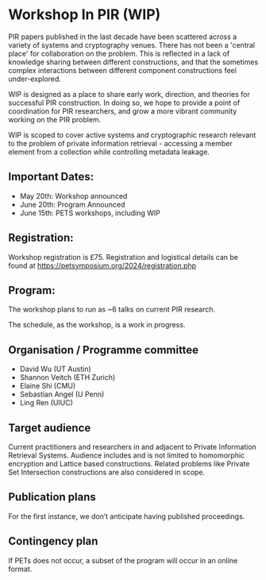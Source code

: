# Workshop In PIR (WIP)

PIR papers published in the last decade have been scattered across a variety of systems and cryptography venues. There has not been a 'central place' for collaboration on the problem. This is reflected in a lack of knowledge sharing between different constructions, and that the sometimes complex interactions between different component constructions feel under-explored.

WIP is designed as a place to share early work, direction, and theories for successful PIR construction. In doing so, we hope to provide a point of coordination for PIR researchers, and grow a more vibrant community working on the PIR problem.

WIP is scoped to cover active systems and cryptographic research relevant to the problem of private information retrieval - accessing a member element from a collection while controlling metadata leakage.

## Important Dates:

* May 20th: Workshop announced
* June 20th: Program Announced
* June 15th: PETS workshops, including WIP

## Registration:

Workshop registration is £75. Registration and logistical details can be found at https://petsymposium.org/2024/registration.php

## Program:
The workshop plans to run as ~6 talks on current PIR research.

The schedule, as the workshop, is a work in progress.

## Organisation / Programme committee
* David Wu (UT Austin)
* Shannon Veitch (ETH Zurich)
* Elaine Shi (CMU)
* Sebastian Angel (U Penn)
* Ling Ren (UIUC)

## Target audience
Current practitioners and researchers in and adjacent to Private Information Retrieval Systems. Audience includes and is not limited to homomorphic encryption and Lattice based constructions. Related problems like Private Set Intersection constructions are also considered in scope.

## Publication plans
For the first instance, we don’t anticipate having published proceedings.

## Contingency plan
If PETs does not occur, a subset of the program will occur in an online format.
